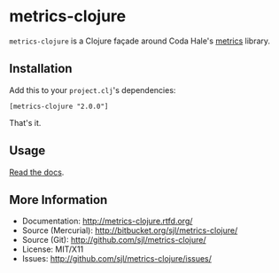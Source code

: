 metrics-clojure
===============

`metrics-clojure` is a Clojure façade around Coda Hale's [metrics][] library.

[metrics]: http://github.com/codahale/metrics/

Installation
------------

Add this to your `project.clj`'s dependencies:

    [metrics-clojure "2.0.0"]

That's it.

Usage
-----

[Read the docs](http://metrics-clojure.rtfd.org/).

More Information
----------------

* Documentation: <http://metrics-clojure.rtfd.org/>
* Source (Mercurial): <http://bitbucket.org/sjl/metrics-clojure/>
* Source (Git): <http://github.com/sjl/metrics-clojure/>
* License: MIT/X11
* Issues: <http://github.com/sjl/metrics-clojure/issues/>

